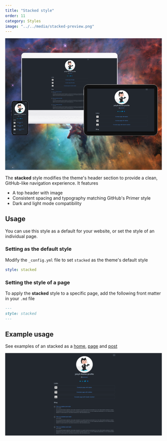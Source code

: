 ```yaml
---
title: "Stacked style"
order: 11
category: Styles
image: "../../media/stacked-preview.png"
---
```


![](../../media/stacked-preview.png)

The **stacked** style modifies the theme's header section to provide a clean, GitHub-like navigation experience.  It features

- A top header with image 
- Consistent spacing and typography matching GitHub's Primer style
- Dark and light mode compatibility

## Usage

You can use this style as a default for your website, or set the style of an individual page.

### Setting as the default style

Modify the `_config.yml` file to set `stacked` as the theme's default style

```yml
style: stacked
```

### Setting the style of a page

To apply the **stacked** style to a specific page, add the following front matter in your `.md` file

```md
---
style: stacked
---
```

## Example usage

See examples of an stacked as a [home](../../stacked.md), [page](../../page/stacked.md) and [post](../../_posts/2023-07-16-post-stacked.md)

![](../../media/stacked-laptop.png)
